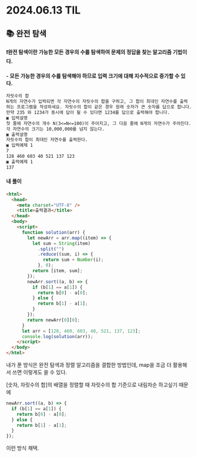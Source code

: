 # 2024.06.13 TIL

## 📚 완전 탐색

#### ❗️완전 탐색이란 가능한 모든 경우의 수를 탐색하여 문제의 정답을 찾는 알고리즘 기법이다.

#### - 모든 가능한 경우의 수를 탐색해야 하므로 입력 크기에 대해 지수적으로 증가할 수 있다.

```txt
자릿수의 합
N개의 자연수가 입력되면 각 자연수의 자릿수의 합을 구하고, 그 합이 최대인 자연수를 출력
하는 프로그램을 작성하세요. 자릿수의 합이 같은 경우 원래 숫자가 큰 숫자를 답으로 합니다.
만약 235 와 1234가 동시에 답이 될 수 있다면 1234를 답으로 출력해야 합니다.
▣ 입력설명
첫 줄에 자연수의 개수 N(3<=N<=100)이 주어지고, 그 다음 줄에 N개의 자연수가 주어진다.
각 자연수의 크기는 10,000,000를 넘지 않는다.
▣ 출력설명
자릿수의 합이 최대인 자연수를 출력한다.
▣ 입력예제 1
7
128 460 603 40 521 137 123
▣ 출력예제 1
137
```

#### 내 풀이

```html
<html>
  <head>
    <meta charset="UTF-8" />
    <title>출력결과</title>
  </head>
  <body>
    <script>
      function solution(arr) {
        let newArr = arr.map((item) => {
          let sum = String(item)
            .split("")
            .reduce((sum, i) => {
              return sum + Number(i);
            }, 0);
          return [item, sum];
        });
        newArr.sort((a, b) => {
          if (b[1] == a[1]) {
            return b[0] - a[0];
          } else {
            return b[1] - a[1];
          }
        });
        return newArr[0][0];
      }
      let arr = [128, 460, 603, 40, 521, 137, 123];
      console.log(solution(arr));
    </script>
  </body>
</html>
```

내가 푼 방식은 완전 탐색과 정렬 알고리즘을 결합한 방법인데, map을 조금 더 활용해서 쓰면 이렇게도 쓸 수 있다.

[숫자, 자릿수의 합]의 배열을 정렬할 때 자릿수의 합 기준으로 내림차순 하고싶기 때문에

```js
newArr.sort((a, b) => {
  if (b[1] == a[1]) {
    return b[0] - a[0];
  } else {
    return b[1] - a[1];
  }
});
```

이런 방식 채택.
